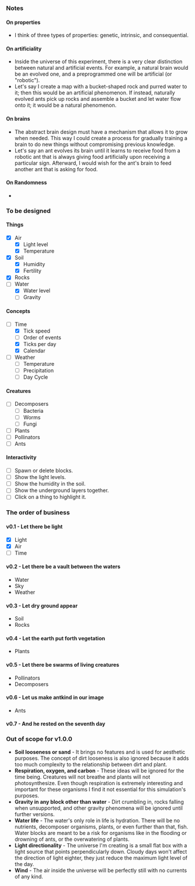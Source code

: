 ### Notes
#### On properties
- I think of three types of properties: genetic, intrinsic, and consequential.

#### On artificiality
* Inside the universe of this experiment, there is a very clear distinction between natural and artificial events. For example, a natural brain would be an evolved one, and a preprogrammed one will be artificial (or "robotic").
* Let's say I create a map with a bucket-shaped rock and purred water to it; then this would be an artificial phenomenon. If instead, naturally evolved ants pick up rocks and assemble a bucket and let water flow onto it; it would be a natural phenomenon.

#### On brains
* The abstract brain design must have a mechanism that allows it to grow when needed. This way I could create a process for gradually training a brain to do new things without compromising previous knowledge.
* Let's say an ant evolves its brain until it learns to receive food from a robotic ant that is always giving food artificially upon receiving a particular sign. Afterward, I would wish for the ant's brain to feed another ant that is asking for food.

#### On Randomness
- 

### To be designed
#### Things
- [x] Air
	- [x] Light level
	- [x] Temperature
- [x] Soil
	- [x] Humidity
	- [x] Fertility
- [x] Rocks
- [ ] Water
	- [x] Water level
	- [ ] Gravity

#### Concepts
- [ ] Time
	- [x] Tick speed
	- [ ] Order of events
	- [x] Ticks per day
	- [x] Calendar
- [ ] Weather
	- [ ] Temperature
	- [ ] Precipitation
	- [ ] Day Cycle

#### Creatures
- [ ] Decomposers
	- [ ] Bacteria
	- [ ] Worms
	- [ ] Fungi
- [ ] Plants
- [ ] Pollinators
- [ ] Ants

#### Interactivity
- [ ] Spawn or delete blocks.
- [ ] Show the light levels.
- [ ] Show the humidity in the soil.
- [ ] Show the underground layers together.
- [ ] Click on a thing to highlight it.

### The order of business
#### v0.1 - Let there be light
- [x] Light
- [x] Air
- [ ] Time
#### v0.2 - Let there be a vault between the waters
- Water
- Sky
- Weather
#### v0.3 - Let dry ground appear
- Soil
- Rocks
#### v0.4 - Let the earth put forth vegetation
- Plants
#### v0.5 - Let there be swarms of living creatures
- Pollinators
- Decomposers
#### v0.6 - Let us make antkind in our image
- Ants
#### v0.7 - And he rested on the seventh day

### Out of scope for v1.0.0
- **Soil looseness or sand** - It brings no features and is used for aesthetic purposes. The concept of dirt looseness is also ignored because it adds too much complexity to the relationship between dirt and plant.
- **Respiration, oxygen, and carbon** - These ideas will be ignored for the time being. Creatures will not breathe and plants will not photosynthesize. Even though respiration is extremely interesting and important for these organisms I find it not essential for this simulation's purposes.
- **Gravity in any block other than water** - Dirt crumbling in, rocks falling when unsupported, and other gravity phenomena will be ignored until further versions.
- **Water life** - The water's only role in life is hydration. There will be no nutrients, decomposer organisms, plants, or even further than that, fish. Water blocks are meant to be a risk for organisms like in the flooding or drowning of ants, or the overwatering of plants.
- **Light directionality** - The universe I'm creating is a small flat box with a light source that points perpendicularly down. Cloudy days won't affect the direction of light eighter, they just reduce the maximum light level of the day.
- **Wind** - The air inside the universe will be perfectly still with no currents of any kind.